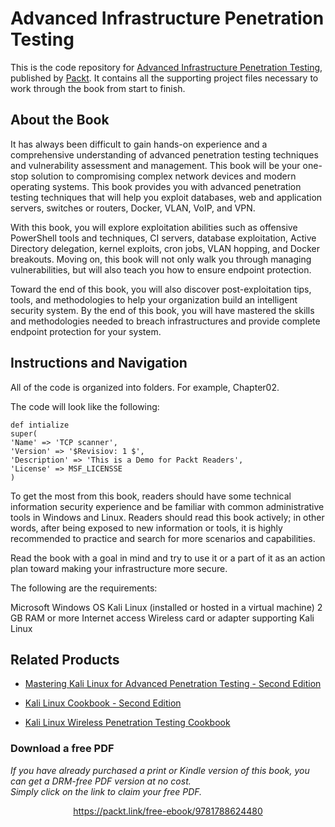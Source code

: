 # Advanced Infrastructure Penetration Testing
This is the code repository for [Advanced Infrastructure Penetration Testing](https://www.packtpub.com/networking-and-servers/advanced-infrastructure-penetration-testing?utm_source=github&utm_medium=repository&utm_campaign=9781788624480), published by [Packt](https://www.packtpub.com/?utm_source=github). It contains all the supporting project files necessary to work through the book from start to finish.
## About the Book
It has always been difficult to gain hands-on experience and a comprehensive understanding of advanced penetration testing techniques and vulnerability assessment and management. This book will be your one-stop solution to compromising complex network devices and modern operating systems. This book provides you with advanced penetration testing techniques that will help you exploit databases, web and application servers, switches or routers, Docker, VLAN, VoIP, and VPN.

With this book, you will explore exploitation abilities such as offensive PowerShell tools and techniques, CI servers, database exploitation, Active Directory delegation, kernel exploits, cron jobs, VLAN hopping, and Docker breakouts. Moving on, this book will not only walk you through managing vulnerabilities, but will also teach you how to ensure endpoint protection.

Toward the end of this book, you will also discover post-exploitation tips, tools, and methodologies to help your organization build an intelligent security system.
By the end of this book, you will have mastered the skills and methodologies needed to breach infrastructures and provide complete endpoint protection for your system.

## Instructions and Navigation
All of the code is organized into folders. For example, Chapter02.



The code will look like the following:
```
def intialize
super(
'Name' => 'TCP scanner',
'Version' => '$Revisiov: 1 $',
'Description' => 'This is a Demo for Packt Readers',
'License' => MSF_LICENSSE
)
```

To get the most from this book, readers should have some technical information security experience and be familiar with common administrative tools in Windows and Linux. Readers should read this book actively; in other words, after being exposed to new information or tools, it is highly recommended to practice and search for more scenarios and capabilities.  

Read the book with a goal in mind and try to use it or a part of it as an action plan toward making your infrastructure more secure. 

The following are the requirements:

Microsoft Windows OS
Kali Linux (installed or hosted in a virtual machine) 
2 GB RAM or more
Internet access
Wireless card or adapter supporting Kali Linux

## Related Products
* [Mastering Kali Linux for Advanced Penetration Testing - Second Edition](https://www.packtpub.com/networking-and-servers/mastering-kali-linux-advanced-penetration-testing-second-edition?utm_source=github&utm_medium=repository&utm_campaign=9781787120235)

* [Kali Linux Cookbook - Second Edition](https://www.packtpub.com/networking-and-servers/kali-linux-cookbook-second-edition?utm_source=github&utm_medium=repository&utm_campaign=9781784390303)

* [Kali Linux Wireless Penetration Testing Cookbook](https://www.packtpub.com/networking-and-servers/kali-linux-wireless-penetration-testing-cookbook?utm_source=github&utm_medium=repository&utm_campaign=9781783554089)
### Download a free PDF

 <i>If you have already purchased a print or Kindle version of this book, you can get a DRM-free PDF version at no cost.<br>Simply click on the link to claim your free PDF.</i>
<p align="center"> <a href="https://packt.link/free-ebook/9781788624480">https://packt.link/free-ebook/9781788624480 </a> </p>